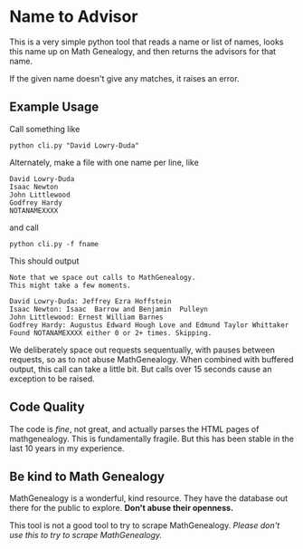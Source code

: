 
# Name to Advisor #

This is a very simple python tool that reads a name or list of names, looks
this name up on Math Genealogy, and then returns the advisors for that name.

If the given name doesn't give any matches, it raises an error.


## Example Usage ##

Call something like

    python cli.py "David Lowry-Duda"

Alternately, make a file with one name per line, like

    David Lowry-Duda
    Isaac Newton
    John Littlewood
    Godfrey Hardy
    NOTANAMEXXXX

and call

    python cli.py -f fname

This should output

    Note that we space out calls to MathGenealogy.
    This might take a few moments.

    David Lowry-Duda: Jeffrey Ezra Hoffstein
    Isaac Newton: Isaac  Barrow and Benjamin  Pulleyn
    John Littlewood: Ernest William Barnes
    Godfrey Hardy: Augustus Edward Hough Love and Edmund Taylor Whittaker
    Found NOTANAMEXXXX either 0 or 2+ times. Skipping.

We deliberately space out requests sequentually, with pauses between requests,
so as to not abuse MathGenealogy. When combined with buffered output, this call
can take a little bit. But calls over 15 seconds cause an exception to be
raised.


## Code Quality ##

The code is *fine*, not great, and actually parses the HTML pages of
mathgenealogy. This is fundamentally fragile. But this has been stable in the
last 10 years in my experience.



## Be kind to Math Genealogy ##

MathGenealogy is a wonderful, kind resource. They have the database out there
for the public to explore. **Don't abuse their openness.**

This tool is not a good tool to try to scrape MathGenealogy. *Please don't use
this to try to scrape MathGenealogy.*
